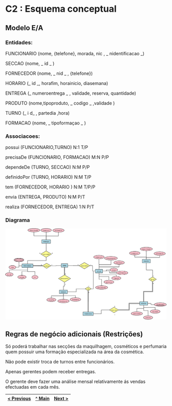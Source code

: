 # C2 : Esquema conceptual

## Modelo E/A

### Entidades: 

FUNCIONARIO (nome, {telefone}, morada, nic , _ nidentificacao _)

SECCAO (nome, _ id _ ) 

FORNECEDOR (nome, _ nid _ , {telefone})

HORARIO (_ id _, horafim, horainicio, diasemana)

ENTREGA (_ numeroentrega _ , validade, reserva, quantidade)

PRODUTO (nome,tipoproduto, _ codigo _ ,validade )

TURNO (_ i d_ , partedia ,hora)

FORMACAO (nome, _ tipoformaçao _ )


### Associacoes:

possui (FUNCIONARIO,TURNO) N:1 T/P

precisaDe (FUNCIONARIO, FORMACAO) M:N P/P

dependeDe (TURNO, SECCAO) N:M P/P

definidoPor (TURNO, HORARIO) N:M T/P

tem (FORNECEDOR, HORARIO ) N:M T/P/P

envia (ENTREGA, PRODUTO) N:M P/T

realiza (FORNECEDOR, ENTREGA) 1:N P/T

### Diagrama 

![An alternative description](imagens/diagrama1.jpeg)

## Regras de negócio adicionais (Restrições)

Só poderá trabalhar nas secções da maquilhagem, cosméticos e perfumaria quem possuir uma formação especializada na área da cosmética. 

Não pode existir troca de turnos entre funcionários. 

Apenas gerentes podem receber entregas. 

O gerente deve fazer uma análise mensal relativamente ás vendas efectuadas em cada mês. 

[< Previous](rebd01.md) | [^ Main](https://github.com/tcm21-SIBD01/reportSIBD01) | [Next >](rebd03.md)
:--- | :---: | ---: 
